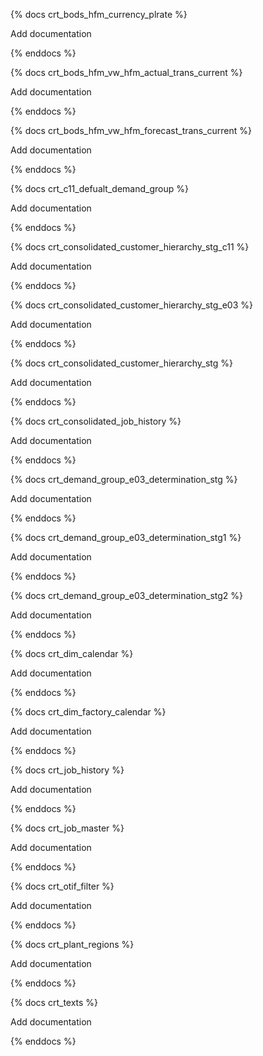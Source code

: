 {% docs crt_bods_hfm_currency_plrate %}

Add documentation

{% enddocs %}



{% docs crt_bods_hfm_vw_hfm_actual_trans_current %}

Add documentation

{% enddocs %}



{% docs crt_bods_hfm_vw_hfm_forecast_trans_current %}

Add documentation

{% enddocs %}



{% docs crt_c11_defualt_demand_group %}

Add documentation

{% enddocs %}



{% docs crt_consolidated_customer_hierarchy_stg_c11 %}

Add documentation

{% enddocs %}


{% docs crt_consolidated_customer_hierarchy_stg_e03 %}

Add documentation

{% enddocs %}


{% docs crt_consolidated_customer_hierarchy_stg %}

Add documentation

{% enddocs %}


{% docs crt_consolidated_job_history %}

Add documentation

{% enddocs %}


{% docs crt_demand_group_e03_determination_stg %}

Add documentation

{% enddocs %}


{% docs crt_demand_group_e03_determination_stg1 %}

Add documentation

{% enddocs %}


{% docs crt_demand_group_e03_determination_stg2 %}

Add documentation

{% enddocs %}


{% docs crt_dim_calendar %}

Add documentation

{% enddocs %}


{% docs crt_dim_factory_calendar %}

Add documentation

{% enddocs %}


{% docs crt_job_history %}

Add documentation

{% enddocs %}


{% docs crt_job_master %}

Add documentation

{% enddocs %}


{% docs crt_otif_filter %}

Add documentation

{% enddocs %}


{% docs crt_plant_regions %}

Add documentation

{% enddocs %}


{% docs crt_texts %}

Add documentation

{% enddocs %}